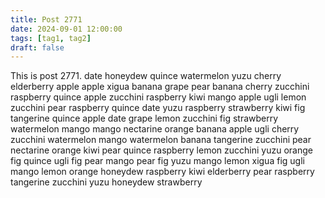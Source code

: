 ```yaml
---
title: Post 2771
date: 2024-09-01 12:00:00
tags: [tag1, tag2]
draft: false
---
```

This is post 2771.
date
honeydew
quince
watermelon
yuzu
cherry
elderberry
apple
apple
xigua
banana
grape
pear
banana
cherry
zucchini
raspberry
quince
apple
zucchini
raspberry
kiwi
mango
apple
ugli
lemon
zucchini
pear
raspberry
quince
date
yuzu
raspberry
strawberry
kiwi
fig
tangerine
quince
apple
date
grape
lemon
zucchini
fig
strawberry
watermelon
mango
mango
nectarine
orange
banana
apple
ugli
cherry
zucchini
watermelon
mango
watermelon
banana
tangerine
zucchini
pear
nectarine
orange
kiwi
pear
quince
raspberry
lemon
zucchini
yuzu
orange
fig
quince
ugli
fig
pear
mango
pear
fig
yuzu
mango
lemon
xigua
fig
ugli
mango
lemon
orange
honeydew
raspberry
kiwi
elderberry
pear
raspberry
tangerine
zucchini
yuzu
honeydew
strawberry
